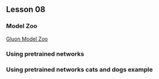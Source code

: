 ## Lesson 08


### Model Zoo

[Gluon Model Zoo](https://mxnet.incubator.apache.org/api/python/gluon/model_zoo.html)

### Using pretrained networks



### Using pretrained networks cats and dogs example

